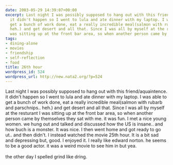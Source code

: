 ```yaml
---
date: 2003-05-29 14:39:07+00:00
excerpt: Last night I was possibly supposed to hang out with this friend/aquaintence.
  it didn't happen so I went to lula and ate dinner with my laptop. I was able to
  get a bunch of work done, eat a really incredible meal(salmon with rubarb and parschnips..
  heh.) and get desert and all that. Since I was all by myself at the resturant I
  was sitting up at the front bar area, so when another person came by t...
tags:
- dining-alone
- movies
- friendship
- self-reflection
- food
title: 26th hour
wordpress_id: 524
wordpress_url: http://new.nata2.org/?p=524
---
```


Last night I was possibly supposed to hang out with this friend/aquaintence. it didn't happen so I went to lula and ate dinner with my laptop. I was able to get a bunch of work done, eat a really incredible meal(salmon with rubarb and parschnips.. heh.) and get desert and all that. Since I was all by myself at the resturant I was sitting up at the front bar area, so when another person came by themselves they sat with me. it was fun. I met a nice young women. we hung out and talked and discussed how the US is insane.. and how buch is a monster. It was nice. I then went home and got ready to go ut.. and then didn't. I instead watched the movie 25th hour. It is a bit sad and depressing but, good. I enjoyed it. I really like edward norton. he seems to be a good actor. it was a weird movie to see him in but yea. <br/><br/>the other day I spelled grind like dring.